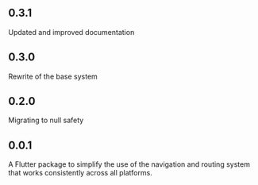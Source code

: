 ## 0.3.1

Updated and improved documentation

## 0.3.0

Rewrite of the base system

## 0.2.0

Migrating to null safety

## 0.0.1

A Flutter package to simplify the use of the navigation and routing system that works consistently across all platforms.
